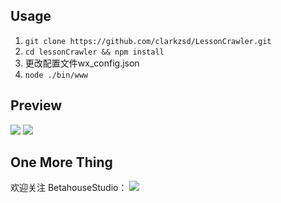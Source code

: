 ## Usage
1. `git clone https://github.com/clarkzsd/LessonCrawler.git`
2. `cd lessonCrawler && npm install`
3. 更改配置文件wx_config.json
4. `node ./bin/www`

## Preview
![](http://o6ljw8wcq.bkt.clouddn.com/blog/jpg/2016-24-10--22-29-12.jpeg)
![](http://o6ljw8wcq.bkt.clouddn.com/QQ%E5%9B%BE%E7%89%8720161024222416.png)

## One More Thing
欢迎关注 BetahouseStudio：
![](http://o6ljw8wcq.bkt.clouddn.com/qrcode_for_gh_81a0388e9fb1_430.jpg)